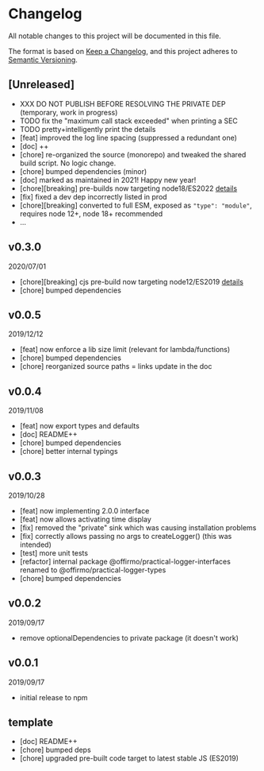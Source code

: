 # Changelog

All notable changes to this project will be documented in this file.

The format is based on [Keep a Changelog](https://keepachangelog.com/en/1.0.0/),
and this project adheres to [Semantic Versioning](https://semver.org/spec/v2.0.0.html).

## [Unreleased]
* XXX DO NOT PUBLISH BEFORE RESOLVING THE PRIVATE DEP (temporary, work in progress)
* TODO fix the "maximum call stack exceeded" when printing a SEC
* TODO pretty+intelligently print the details
* [feat] improved the log line spacing (suppressed a redundant one)
* [doc] ++
* [chore] re-organized the source (monorepo) and tweaked the shared build script. No logic change.
* [chore] bumped dependencies (minor)
* [doc] marked as maintained in 2021! Happy new year!
* [chore][breaking] pre-builds now targeting node18/ES2022 [details](../../0-CONTRIBUTING/06-conventions--js--modules.md)
* [fix] fixed a dev dep incorrectly listed in prod
* [chore][breaking] converted to full ESM, exposed as `"type": "module"`, requires node 12+, node 18+ recommended
* ...

## v0.3.0
2020/07/01
* [chore][breaking] cjs pre-build now targeting node12/ES2019 [details](../../CONTRIBUTING/module-exports.md)
* [chore] bumped dependencies

## v0.0.5
2019/12/12
* [feat] now enforce a lib size limit (relevant for lambda/functions)
* [chore] bumped dependencies
* [chore] reorganized source paths = links update in the doc

## v0.0.4
2019/11/08
* [feat] now export types and defaults
* [doc] README++
* [chore] bumped dependencies
* [chore] better internal typings

## v0.0.3
2019/10/28
* [feat] now implementing 2.0.0 interface
* [feat] now allows activating time display
* [fix] removed the "private" sink which was causing installation problems
* [fix] correctly allows passing no args to createLogger() (this was intended)
* [test] more unit tests
* [refactor] internal package @offirmo/practical-logger-interfaces renamed to @offirmo/practical-logger-types
* [chore] bumped dependencies

## v0.0.2
2019/09/17
* remove optionalDependencies to private package (it doesn't work)

## v0.0.1
2019/09/17
* initial release to npm

## template
* [doc] README++
* [chore] bumped deps
* [chore] upgraded pre-built code target to latest stable JS (ES2019)
